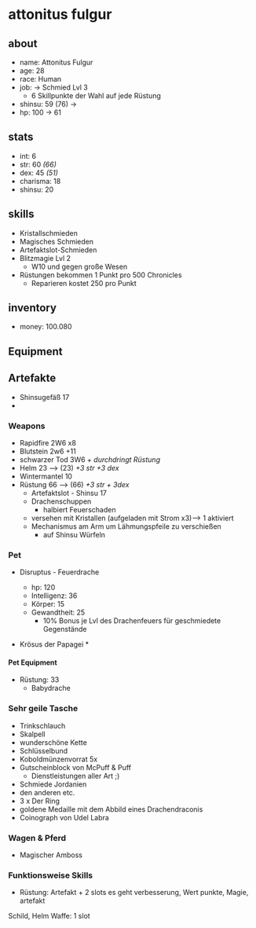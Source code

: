 
# attonitus fulgur 

## about
* name: Attonitus Fulgur
* age: 28
* race: Human
* job: -> Schmied Lvl 3
  * 6 Skillpunkte der Wahl auf jede Rüstung
* shinsu: 59 (76) -> 
* hp: 100 -> 61
 
## stats

* int: 6
* str: 60 _(66)_
* dex: 45 _(51)_
* charisma: 18
* shinsu: 20
 
## skills

* Kristallschmieden
* Magisches Schmieden
* Artefaktslot-Schmieden
* Blitzmagie Lvl 2
  * W10 und gegen große Wesen
* Rüstungen bekommen 1 Punkt pro 500 Chronicles
  * Reparieren kostet 250 pro Punkt

## inventory
* money: 100.080

## Equipment

## Artefakte
* Shinsugefäß 17
* 

### Weapons

* Rapidfire                2W6 x8
* Blutstein                2w6 +11
* schwarzer Tod            3W6 + _durchdringt Rüstung_
* Helm                     23 --> (23) _+3 str +3 dex_
* Wintermantel             10
* Rüstung                  66 --> (66) _+3 str + 3dex_
  * Artefaktslot - Shinsu 17
  * Drachenschuppen
    * halbiert Feuerschaden
  * versehen mit Kristallen (aufgeladen mit Strom x3)--> 1 aktiviert
  * Mechanismus am Arm um Lähmungspfeile zu verschießen 
    * auf Shinsu Würfeln

### Pet

* Disruptus - Feuerdrache 
  * hp:          120
  * Intelligenz: 36
  * Körper:      15
  * Gewandtheit: 25
      * 10% Bonus je Lvl des Drachenfeuers für geschmiedete Gegenstände
      
* Krösus der Papagei
  *

#### Pet Equipment
 
* Rüstung: 33
  * Babydrache
    
    
### Sehr geile Tasche

* Trinkschlauch
* Skalpell
* wunderschöne Kette
* Schlüsselbund
* Koboldmünzenvorrat 5x
* Gutscheinblock von McPuff & Puff
  * Dienstleistungen aller Art ;)   
* Schmiede Jordanien
* den anderen etc.
* 3 x Der Ring
* goldene Medaille mit dem Abbild eines Drachendraconis
* Coinograph von Udel Labra 

### Wagen & Pferd

* Magischer Amboss

### Funktionsweise Skills
* Rüstung: 
Artefakt + 2 slots es geht verbesserung, 
Wert punkte, Magie, artefakt

Schild, Helm Waffe: 1 slot 


